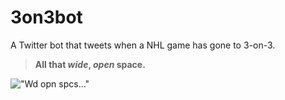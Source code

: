 # 3on3bot
A Twitter bot that tweets when a NHL game has gone to 3-on-3.

>**All that *wide*, *open* space.**

!["Wd opn spcs..."](https://s3-us-west-2.amazonaws.com/3on3bot/images/johnnycupcakes.png)
